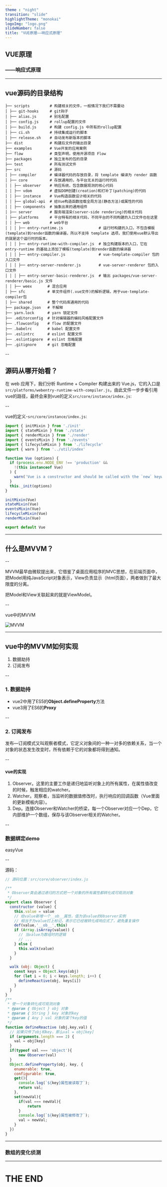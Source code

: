 ```yaml
---
theme : "night"
transition: "slide"
highlightTheme: "monokai"
logoImg: "logo.png"
slideNumber: false
title: "VUE原理——响应式原理"
---
```



## VUE原理
### ——响应式原理

---

## vue源码的目录结构
<!-- ![源码的目录结构](dist.png) -->

```
├── scripts         # 构建相关的文件，一般情况下我们不需要动
│ ├── git-hooks     # git钩子
│ ├── alias.js      # 别名配置
│ ├── config.js     # rollup配置的文件
│ ├── build.js      # 构建 config.js 中所有的rollup配置
│ ├── ci.sh         # 持续集成运行的脚本
│ ├── release.sh    # 自动发布新版本的脚本
├── dist            # 构建后文件的输出目录
├── examples        # Vue开发的应用案例
├── flow            # 类型声明，使用开源项目 Flow
├── packages        # 独立发布的包的目录
├── test            # 所有测试文件
├── src             # 源码
│ ├── compiler      # 编译器代码的存放目录，将 template 编译为 render 函数
│ ├── core          # 存放通用的，与平台无关的运行时代码
│ │ ├── observer    # 响应系统，包含数据观测的核心代码
│ │ ├── vdom        # 虚拟DOM创建(creation)和打补丁(patching)的代码
│ │ ├── instance    # Vue构造函数设计相关的代码
│ │ ├── global-api  # 给Vue构造函数挂载全局方法(静态方法)或属性的代码
│ │ ├── components  # 抽象出来的通用组件
│ ├── server        # 服务端渲染(server-side rendering)的相关代码
│ ├── platforms     # 平台特有的相关代码，不同平台的不同构建的入口文件也在这里
│ │ ├── web         # web平台
│ │ │ ├── entry-runtime.js                # 运行时构建的入口，不包含模板(template)到render函数的编译器，所以不支持 template 选项，我们使用vue默认导出的就是这个运行时的版本。
│ │ │ ├── entry-runtime-with-compiler.js  # 独立构建版本的入口，它在 entry-runtime 的基础上添加了模板(template)到render函数的编译器
│ │ │ ├── entry-compiler.js               # vue-template-compiler 包的入口文件
│ │ │ ├── entry-server-renderer.js        # vue-server-renderer 包的入口文件
│ │ │ ├── entry-server-basic-renderer.js  # 输出 packages/vue-server-renderer/basic.js 文件
│ │ ├── weex       # 混合应用
│ ├── sfc          # 单文件组件(.vue文件)的解析逻辑，用于vue-template-compiler包
│ ├── shared       # 整个代码库通用的代码
├── package.json   # 不解释
├── yarn.lock      # yarn 锁定文件
├── .editorconfig  # 针对编辑器的编码风格配置文件
├── .flowconfig    # flow 的配置文件
├── .babelrc       # babel 配置文件
├── .eslintrc      # eslint 配置文件
├── .eslintignore  # eslint 忽略配置
├── .gitignore     # git 忽略配置
```

--

## 源码从哪开始看？

在 web 应用下，我们分析 Runtime + Compiler 构建出来的 Vue.js，它的入口是 `src/platforms/webentry-runtime-with-compiler.js`，由此文件一步步看引用vue的路径，最终会来到vue的定义`src/core/instance/index.js`:

--

vue的定义-`src/core/instance/index.js`:

```javascript
import { initMixin } from './init'
import { stateMixin } from './state'
import { renderMixin } from './render'
import { eventsMixin } from './events'
import { lifecycleMixin } from './lifecycle'
import { warn } from '../util/index'

function Vue (options) {
  if (process.env.NODE_ENV !== 'production' &&
    !(this instanceof Vue)
  ) {
    warn('Vue is a constructor and should be called with the `new` keyword')
  }
  this._init(options)
}

initMixin(Vue)
stateMixin(Vue)
eventsMixin(Vue)
lifecycleMixin(Vue)
renderMixin(Vue)

export default Vue
```

---

## 什么是MVVM？

--

MVVM最早由微软提出来，它借鉴了桌面应用程序的MVC思想，在前端页面中，把Model用纯JavaScript对象表示，View负责显示（html页面），两者做到了最大限度的分离。

把Model和View关联起来的就是ViewModel。

--

vue中的MVVM

![MVVM](vue-mvvm.jpg)


---

<!-- .slide: style="text-align: left;" -->
## vue中的MVVM如何实现
1. 数据劫持
2. 订阅发布

--

### 1. 数据劫持

* vue2中用了ES5的**Object.defineProperty**方法
* vue3用了ES6的**Proxy**

--

### 2. 订阅发布

发布—订阅模式又叫观察者模式，它定义对象间的一种一对多的依赖关系，当一个对象的状态发生改变时，所有依赖于它的对象都将得到通知。

--

#### vue的实现

1. Observer。这里的主要工作是递归地监听对象上的所有属性，在属性值改变的时候，触发相应的watcher。
2. Watcher。观察者，当监听的数据值修改时，执行响应的回调函数（Vue里面的更新模板内容）。
3. Dep。连接Observer和Watcher的桥梁，每一个Observer对应一个Dep，它内部维护一个数组，保存与该Observer相关的Watcher。

--

### 数据绑定demo

easyVue

--

源码：

```javascript
// 源码位置：src/core/observer/index.js

/**
 * Observer类会通过递归的方式把一个对象的所有属性都转化成可观测对象
 */
export class Observer {
  constructor (value) {
    this.value = value
    // 给value新增一个__ob__属性，值为该value的Observer实例
    // 相当于为value打上标记，表示它已经被转化成响应式了，避免重复操作
    def(value,'__ob__',this)
    if (Array.isArray(value)) {
      // 当value为数组时的逻辑
      // ...
    } else {
      this.walk(value)
    }
  }

  walk (obj: Object) {
    const keys = Object.keys(obj)
    for (let i = 0; i < keys.length; i++) {
      defineReactive(obj, keys[i])
    }
  }
}
/**
 * 使一个对象转化成可观测对象
 * @param { Object } obj 对象
 * @param { String } key 对象的key
 * @param { Any } val 对象的某个key的值
 */
function defineReactive (obj,key,val) {
  // 如果只传了obj和key，那么val = obj[key]
  if (arguments.length === 2) {
    val = obj[key]
  }
  if(typeof val === 'object'){
      new Observer(val)
  }
  Object.defineProperty(obj, key, {
    enumerable: true,
    configurable: true,
    get(){
      console.log(`${key}属性被读取了`);
      return val;
    },
    set(newVal){
      if(val === newVal){
          return
      }
      console.log(`${key}属性被修改了`);
      val = newVal;
    }
  })
}
```


---

### 数组的变化侦测


---

<!-- .slide: style="text-align: left;" -->
# THE END
